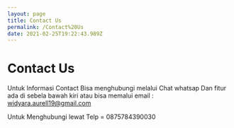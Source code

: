 ```yaml
---
layout: page
title: Contact Us
permalink: /Contact%20Us
date: 2021-02-25T19:22:43.989Z
---
```

<h1>Contact Us</h1>

Untuk Informasi Contact Bisa menghubungi melalui Chat whatsap Dan fitur ada di sebela bawah kiri atau bisa memalui email : widyara.aurell19@gmail.com

<p>Untuk Menghubungi lewat Telp = 0875784390030 <br />
 

<script defer="" src="https://apps.elfsight.com/p/platform.js"></script>

<div class="elfsight-app-c5f8b2ae-d4b6-4cb5-a0a1-f146424f689b"></div>
